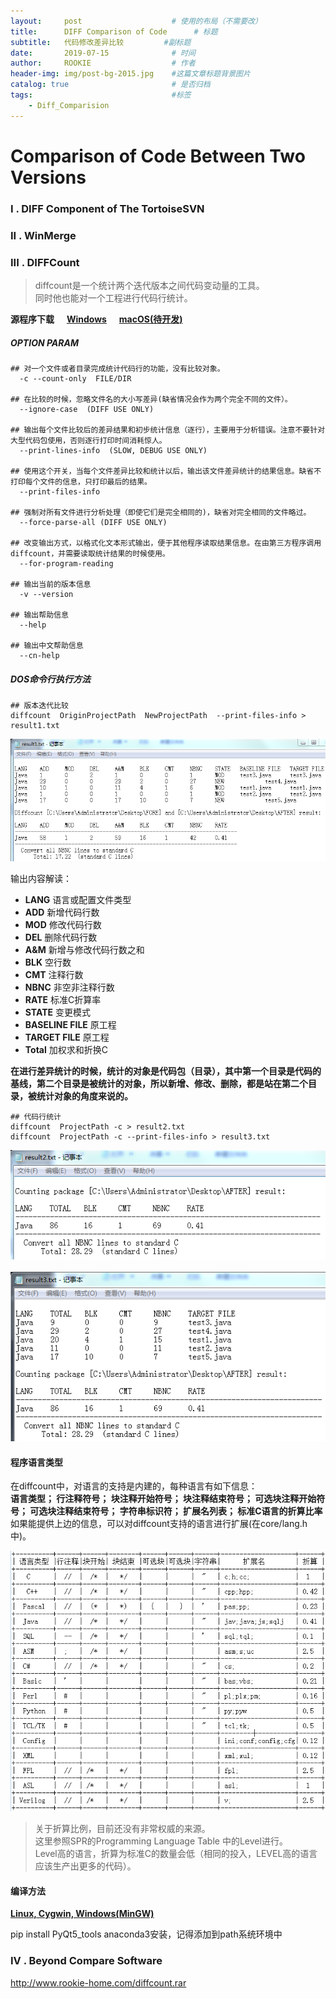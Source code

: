 ```yaml
---
layout:     post                    # 使用的布局（不需要改）
title:      DIFF Comparison of Code      # 标题
subtitle:   代码修改差异比较         #副标题
date:       2019-07-15              # 时间
author:     ROOKIE                  # 作者
header-img: img/post-bg-2015.jpg    #这篇文章标题背景图片
catalog: true                       # 是否归档
tags:                               #标签
    - Diff_Comparision
---
```


# Comparison of Code Between Two Versions

### I . DIFF Component of The TortoiseSVN

### II . WinMerge

### III . DIFFCount
>diffcount是一个统计两个迭代版本之间代码变动量的工具。<br>
>同时他也能对一个工程进行代码行统计。

**源程序下载 &nbsp;&nbsp;&nbsp;&nbsp; [Windows](http://www.rookie-home.com/diffcount.rar) &nbsp;&nbsp;&nbsp;&nbsp; [macOS(待开发)]()**

##### OPTION PARAM
```
## 对一个文件或者目录完成统计代码行的功能，没有比较对象。
  -c --count-only  FILE/DIR

## 在比较的时候，忽略文件名的大小写差异(缺省情况会作为两个完全不同的文件）。
  --ignore-case  (DIFF USE ONLY)

## 输出每个文件比较后的差异结果和初步统计信息（逐行），主要用于分析错误。注意不要针对大型代码包使用，否则逐行打印时间消耗惊人。
  --print-lines-info  (SLOW, DEBUG USE ONLY)

## 使用这个开关，当每个文件差异比较和统计以后，输出该文件差异统计的结果信息。缺省不打印每个文件的信息，只打印最后的结果。
  --print-files-info

## 强制对所有文件进行分析处理（即使它们是完全相同的)，缺省对完全相同的文件略过。
  --force-parse-all (DIFF USE ONLY)

## 改变输出方式，以格式化文本形式输出，便于其他程序读取结果信息。在由第三方程序调用diffcount，并需要读取统计结果的时候使用。
  --for-program-reading

## 输出当前的版本信息
  -v --version

## 输出帮助信息
  --help

## 输出中文帮助信息
  --cn-help
```

##### DOS命令行执行方法
```
## 版本迭代比较
diffcount  OriginProjectPath  NewProjectPath  --print-files-info > result1.txt
```
![](10.png)

输出内容解读：
* **LANG** 语言或配置文件类型
* **ADD** 新增代码行数
* **MOD** 修改代码行数
* **DEL** 删除代码行数
* **A&M** 新增与修改代码行数之和
* **BLK** 空行数
* **CMT** 注释行数
* **NBNC** 非空非注释行数
* **RATE** 标准C折算率
* **STATE** 变更模式
* **BASELINE FILE** 原工程
* **TARGET FILE** 原工程
* **Total** 加权求和折换C

**在进行差异统计的时候，统计的对象是代码包（目录），其中第一个目录是代码的基线，第二个目录是被统计的对象，所以新增、修改、删除，都是站在第二个目录，被统计对象的角度来说的。**

```
## 代码行统计
diffcount  ProjectPath -c > result2.txt
diffcount  ProjectPath -c --print-files-info > result3.txt
```
![](11.png) <br><br>
![](12.png)

#### 程序语言类型
在diffcount中，对语言的支持是内建的，每种语言有如下信息：<br>
**语言类型； 行注释符号； 块注释开始符号； 块注释结束符号； 可选块注释开始符号； 可选块注释结束符号； 字符串标识符； 扩展名列表； 标准C语言的折算比率**<br>
如果能提供上边的信息，可以对diffcount支持的语言进行扩展(在core/lang.h中)。

![](13.png)

>关于折算比例，目前还没有非常权威的来源。<br>
>这里参照SPR的Programming Language Table 中的Level进行。<br>
>Level高的语言，折算为标准C的数量会低（相同的投入，LEVEL高的语言应该生产出更多的代码）。

#### 编译方法

**[Linux, Cygwin, Windows(MinGW)](http://www.rookie-home.com/diffcountCompile.rar)**


 pip install PyQt5_tools
 anaconda3安装，记得添加到path系统环境中


### IV . Beyond Compare Software
http://www.rookie-home.com/diffcount.rar
